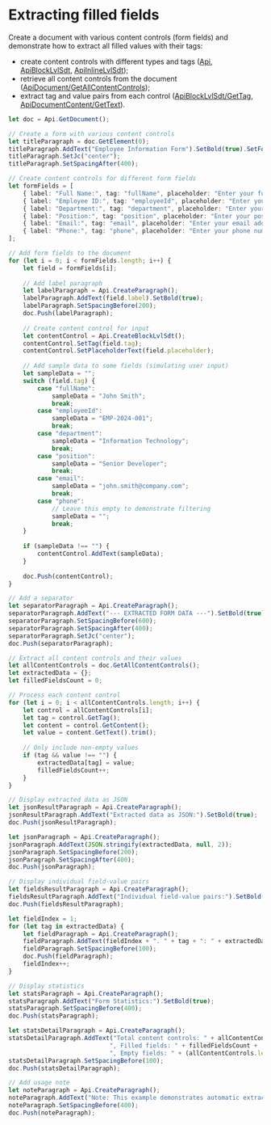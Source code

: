 # Extracting filled fields

Create a document with various content controls (form fields) and demonstrate how to extract all filled values with their tags:

- create content controls with different types and tags ([Api](/docs/office-api/usage-api/text-document-api/Api/Api.md), [ApiBlockLvlSdt](/docs/office-api/usage-api/text-document-api/ApiBlockLvlSdt/ApiBlockLvlSdt.md), [ApiInlineLvlSdt](/docs/office-api/usage-api/text-document-api/ApiInlineLvlSdt/ApiInlineLvlSdt.md));
- retrieve all content controls from the document ([ApiDocument/GetAllContentControls](/docs/office-api/usage-api/text-document-api/ApiDocument/Methods/GetAllContentControls.md));
- extract tag and value pairs from each control ([ApiBlockLvlSdt/GetTag](/docs/office-api/usage-api/text-document-api/ApiBlockLvlSdt/Methods/GetTag.md), [ApiDocumentContent/GetText](/docs/office-api/usage-api/text-document-api/ApiDocumentContent/Methods/GetText.md)).

```ts editor-docx
let doc = Api.GetDocument();

// Create a form with various content controls
let titleParagraph = doc.GetElement(0);
titleParagraph.AddText("Employee Information Form").SetBold(true).SetFontSize(32);
titleParagraph.SetJc("center");
titleParagraph.SetSpacingAfter(400);

// Create content controls for different form fields
let formFields = [
    { label: "Full Name:", tag: "fullName", placeholder: "Enter your full name" },
    { label: "Employee ID:", tag: "employeeId", placeholder: "Enter your employee ID" },
    { label: "Department:", tag: "department", placeholder: "Enter your department" },
    { label: "Position:", tag: "position", placeholder: "Enter your position" },
    { label: "Email:", tag: "email", placeholder: "Enter your email address" },
    { label: "Phone:", tag: "phone", placeholder: "Enter your phone number" }
];

// Add form fields to the document
for (let i = 0; i < formFields.length; i++) {
    let field = formFields[i];
    
    // Add label paragraph
    let labelParagraph = Api.CreateParagraph();
    labelParagraph.AddText(field.label).SetBold(true);
    labelParagraph.SetSpacingBefore(200);
    doc.Push(labelParagraph);
    
    // Create content control for input
    let contentControl = Api.CreateBlockLvlSdt();
    contentControl.SetTag(field.tag);
    contentControl.SetPlaceholderText(field.placeholder);
    
    // Add sample data to some fields (simulating user input)
    let sampleData = "";
    switch (field.tag) {
        case "fullName":
            sampleData = "John Smith";
            break;
        case "employeeId":
            sampleData = "EMP-2024-001";
            break;
        case "department":
            sampleData = "Information Technology";
            break;
        case "position":
            sampleData = "Senior Developer";
            break;
        case "email":
            sampleData = "john.smith@company.com";
            break;
        case "phone":
            // Leave this empty to demonstrate filtering
            sampleData = "";
            break;
    }
    
    if (sampleData !== "") {
        contentControl.AddText(sampleData);
    }
    
    doc.Push(contentControl);
}

// Add a separator
let separatorParagraph = Api.CreateParagraph();
separatorParagraph.AddText("--- EXTRACTED FORM DATA ---").SetBold(true);
separatorParagraph.SetSpacingBefore(600);
separatorParagraph.SetSpacingAfter(400);
separatorParagraph.SetJc("center");
doc.Push(separatorParagraph);

// Extract all content controls and their values
let allContentControls = doc.GetAllContentControls();
let extractedData = {};
let filledFieldsCount = 0;

// Process each content control
for (let i = 0; i < allContentControls.length; i++) {
    let control = allContentControls[i];
    let tag = control.GetTag();
    let content = control.GetContent();
    let value = content.GetText().trim();
    
    // Only include non-empty values
    if (tag && value !== "") {
        extractedData[tag] = value;
        filledFieldsCount++;
    }
}

// Display extracted data as JSON
let jsonResultParagraph = Api.CreateParagraph();
jsonResultParagraph.AddText("Extracted data as JSON:").SetBold(true);
doc.Push(jsonResultParagraph);

let jsonParagraph = Api.CreateParagraph();
jsonParagraph.AddText(JSON.stringify(extractedData, null, 2));
jsonParagraph.SetSpacingBefore(200);
jsonParagraph.SetSpacingAfter(400);
doc.Push(jsonParagraph);

// Display individual field-value pairs
let fieldsResultParagraph = Api.CreateParagraph();
fieldsResultParagraph.AddText("Individual field-value pairs:").SetBold(true);
doc.Push(fieldsResultParagraph);

let fieldIndex = 1;
for (let tag in extractedData) {
    let fieldParagraph = Api.CreateParagraph();
    fieldParagraph.AddText(fieldIndex + ". " + tag + ": " + extractedData[tag]);
    fieldParagraph.SetSpacingBefore(100);
    doc.Push(fieldParagraph);
    fieldIndex++;
}

// Display statistics
let statsParagraph = Api.CreateParagraph();
statsParagraph.AddText("Form Statistics:").SetBold(true);
statsParagraph.SetSpacingBefore(400);
doc.Push(statsParagraph);

let statsDetailParagraph = Api.CreateParagraph();
statsDetailParagraph.AddText("Total content controls: " + allContentControls.length + 
                            ", Filled fields: " + filledFieldsCount + 
                            ", Empty fields: " + (allContentControls.length - filledFieldsCount));
statsDetailParagraph.SetSpacingBefore(100);
doc.Push(statsDetailParagraph);

// Add usage note
let noteParagraph = Api.CreateParagraph();
noteParagraph.AddText("Note: This example demonstrates automatic extraction of form data from content controls. Empty fields are excluded from the results. This technique is useful for processing surveys, contracts, feedback forms, and other structured documents.").SetItalic(true);
noteParagraph.SetSpacingBefore(400);
doc.Push(noteParagraph);
```
